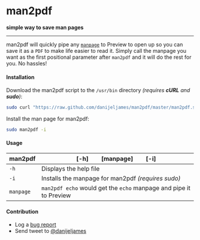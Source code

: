 man2pdf
=======
  
**simple way to save man pages**
  
------

man2pdf will quickly pipe any [`manpage`](http://en.wikipedia.org/wiki/Man_page) to Preview to open up so you can save it as a `PDF` to make life easier to read it. Simply call the manpage you want as the first positional parameter after `man2pdf` and it will do the rest for you. No hassles!  

#### Installation #
Download the man2pdf script to the `/usr/bin` directory _(requires **cURL** and **sudo**)_:
``` bash
sudo curl "https://raw.github.com/danijeljames/man2pdf/master/man2pdf.sh" -o "/usr/bin/man2pdf" && sudo chmod a+x /usr/bin/man2pdf
```
Install the man page for man2pdf:
``` bash
sudo man2pdf -i
```
#### Usage #
| man2pdf | [-h]&nbsp;&nbsp;&nbsp;&nbsp;&nbsp;&nbsp;&nbsp;&nbsp;[manpage]&nbsp;&nbsp;&nbsp;&nbsp;&nbsp;&nbsp;&nbsp;&nbsp;[-i] |
|---------|---------------------|
| `-h` | Displays the help file |
| `-i` | Installs the manpage for man2pdf _(requires sudo)_ |
| `manpage` | `man2pdf echo` would get the `echo` manpage and pipe it to Preview |

#### Contribution #
- Log a [bug report](https://github.com/danijeljames/man2pdf/issues/new)
- Send tweet to [@danijeljames](https://twitter.com/danijeljames)
